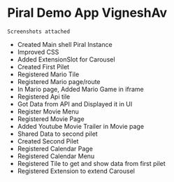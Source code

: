 # Piral Demo App VigneshAv
    Screenshots attached
- Created Main shell Piral Instance
- Improved CSS
- Added ExtensionSlot for Carousel
- Created First Pilet
- Registered Mario Tile
- Registered Mario page/route
- In Mario page, Added Mario Game in iframe 
- Registered Api tile
- Got Data from API and Displayed it in UI
- Register Movie Menu
- Registered Movie Page
- Added Youtube Movie Trailer in Movie page
- Shared Data to second pilet
- Created Second Pilet
- Registered Calendar Page
- Registered Calendar Menu
- Registered Tile to get and show data from first pilet
- Registered Extension to extend Carousel